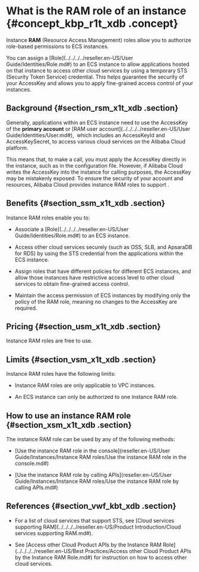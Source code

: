 # What is the RAM role of an instance {#concept_kbp_r1t_xdb .concept}

Instance **RAM** \(Resource Access Management\) roles allow you to authorize role-based permissions to ECS instances.

You can assign a [Role](../../../../reseller.en-US/User Guide/Identities/Role.md#) to an ECS instance to allow applications hosted on that instance to access other cloud services by using a temporary STS \(Security Token Service\) credential. This helps guarantee the security of your AccessKey and allows you to apply fine-grained access control of your instances.

## Background {#section_rsm_x1t_xdb .section}

Generally, applications within an ECS instance need to use the AccessKey of the **primary account** or [RAM user account](../../../../reseller.en-US/User Guide/Identities/User.md#),  which includes an AccessKeyId and AccessKeySecret, to access various cloud services on the Alibaba Cloud platform.

This means that, to make a call, you must apply the AccessKey directly in the instance, such as in the configuration file. However, if Alibaba Cloud writes the AccessKey into the instance for calling purposes, the AccessKey may be mistakenly exposed. To ensure the security of your account and resources, Alibaba Cloud provides instance RAM roles to support .

## Benefits {#section_ssm_x1t_xdb .section}

Instance RAM roles enable you to:

-   Associate a [Role](../../../../reseller.en-US/User Guide/Identities/Role.md#) to an ECS instance.

-   Access other cloud services securely \(such as OSS, SLB, and ApsaraDB for RDS\) by using the STS credential from the applications within the ECS instance.

-   Assign roles that have different policies for different ECS instances, and allow those instances have restrictive access level to other cloud services to obtain fine-grained access control.

-   Maintain the access permission of ECS instances by modifying only the policy of the RAM role, meaning no changes to the AccessKey are required.


## Pricing {#section_usm_x1t_xdb .section}

Instance RAM roles are free to use.

## Limits {#section_vsm_x1t_xdb .section}

Instance RAM roles have the following limits:

-   Instance RAM roles are only applicable to VPC instances.

-   An ECS instance can only be authorized to one instance RAM role.


## How to use an instance RAM role {#section_xsm_x1t_xdb .section}

The instance RAM role can be used by any of the following methods:

-   [Use the instance RAM role in the console](reseller.en-US/User Guide/Instances/Instance RAM roles/Use the instance RAM role in the console.md#)

-   [Use the instance RAM role by calling APIs](reseller.en-US/User Guide/Instances/Instance RAM roles/Use the instance RAM role by calling APIs.md#)


## References {#section_vwf_kbt_xdb .section}

-   For a list of cloud services that support STS, see [Cloud services supporting RAM](../../../../reseller.en-US/Product Introduction/Cloud services supporting RAM.md#).

-   See [Access other Cloud Product APIs by the Instance RAM Role](../../../../reseller.en-US/Best Practices/Access other Cloud Product APIs by the Instance RAM Role.md#) for instruction on how to access other cloud services.


